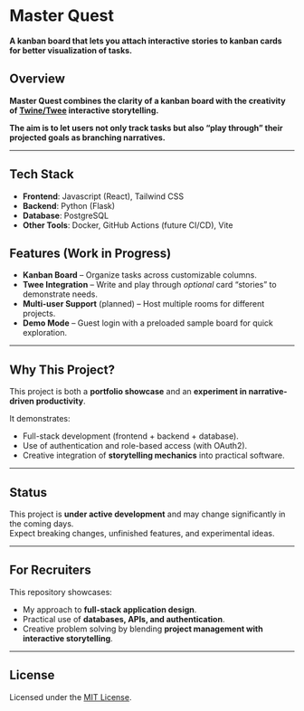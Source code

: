 # Master Quest

**A kanban board that lets you attach interactive stories to kanban cards for better visualization of tasks.**


## Overview

**Master Quest combines the clarity of a kanban board with the creativity of [Twine/Twee](https://twinery.org/) interactive storytelling.**

**The aim is to let users not only track tasks but also “play through” their projected goals as branching narratives.**

---

## Tech Stack

- **Frontend**: Javascript (React), Tailwind CSS
- **Backend**: Python (Flask)
- **Database**: PostgreSQL
- **Other Tools**: Docker, GitHub Actions (future CI/CD), Vite


## Features (Work in Progress)

- **Kanban Board** – Organize tasks across customizable columns.
- **Twee Integration** – Write and play through *optional* card “stories” to demonstrate needs.
- **Multi-user Support** (planned) – Host multiple rooms for different projects.
- **Demo Mode** – Guest login with a preloaded sample board for quick exploration.

---

## Why This Project?

This project is both a **portfolio showcase** and an **experiment in narrative-driven productivity**.  

It demonstrates:

- Full-stack development (frontend + backend + database).
- Use of authentication and role-based access (with OAuth2).
- Creative integration of **storytelling mechanics** into practical software.

---

## Status

This project is **under active development** and may change significantly in the coming days.  
Expect breaking changes, unfinished features, and experimental ideas.

---

## For Recruiters

This repository showcases:

- My approach to **full-stack application design**.
- Practical use of **databases, APIs, and authentication**.
- Creative problem solving by blending **project management with interactive storytelling**.

---

## License

Licensed under the [MIT License](LICENSE).
